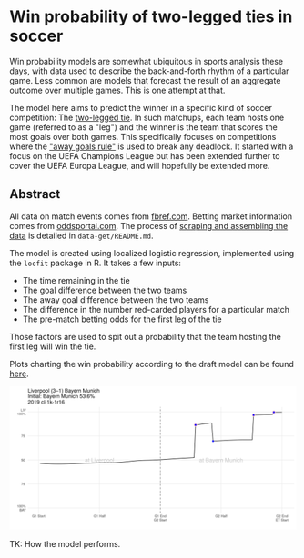 # Win probability of two-legged ties in soccer

Win probability models are somewhat ubiquitous in sports analysis these days, with data used to describe the back-and-forth rhythm of a particular game. Less common are models that forecast the result of an aggregate outcome over multiple games. This is one attempt at that.

The model here aims to predict the winner in a specific kind of soccer competition: The [two-legged tie](https://en.wikipedia.org/wiki/Two-legged_tie). In such matchups, each team hosts one game (referred to as a "leg") and the winner is the team that scores the most goals over both games. This specifically focuses on competitions where the ["away goals rule"](https://en.wikipedia.org/wiki/Away_goals_rule) is used to break any deadlock. It started with a focus on the UEFA Champions League but has been extended further to cover the UEFA Europa League, and will hopefully be extended more.

## Abstract

All data on match events comes from [fbref.com](https://fbref.com/). Betting market information comes from [oddsportal.com](https://www.oddsportal.com/). The process of [scraping and assembling the data](data-get/README.md) is detailed in `data-get/README.md`.

The model is created using localized logistic regression, implemented using the `locfit` package in R. It takes a few inputs:

* The time remaining in the tie
* The goal difference between the two teams
* The away goal difference between the two teams
* The difference in the number red-carded players for a particular match
* The pre-match betting odds for the first leg of the tie

Those factors are used to spit out a probability that the team hosting the first leg will win the tie.

Plots charting the win probability according to the draft model can be found [here](model/plots/).

![](/model/plots/cl/2019/1k-1r16/Liverpool-Bayern%20Munich.png)

TK: How the model performs.
